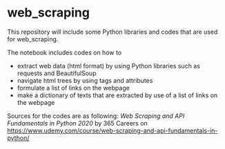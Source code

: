 # web_scraping
This repository will include some Python libraries and codes that are used for web_scraping.

The notebook includes codes on how to
- extract web data (html format) by using Python libraries such as requests and BeautifulSoup
- navigate html trees by using tags and attributes
- formulate a list of links on the webpage
- make a dictionary of texts that are extracted by use of a list of links on the webpage

Sources for the codes are as following:
_Web Scraping and API Fundamentals in Python 2020_ by 365 Careers on https://www.udemy.com/course/web-scraping-and-api-fundamentals-in-python/
